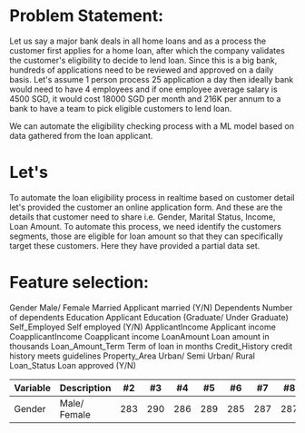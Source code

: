 # Problem Statement:

Let us say a major bank deals in all home loans and as a process the customer first applies for a home loan, after which the company validates the customer's eligibility to decide to lend loan. Since this is a big bank, hundreds of applications need to be reviewed and approved on a daily basis. Let's assume 1 person process 25 application a day then ideally bank would need to have 4 employees and if one employee average salary is 4500 SGD, it would cost 18000 SGD per month and 216K per annum to a bank to have a team to pick eligible customers to lend loan.

We can automate the eligibility checking process with a ML model based on data gathered from the loan applicant.

# Let's 
To automate the loan eligibility process in realtime based on customer detail let's provided the customer an online application form. And these are the details that customer need to share i.e. Gender, Marital Status, Income, Loan Amount. To automate this process, we need identify the customers segments, those are eligible for loan amount so that they can specifically target these customers. Here they have provided a partial data set.

# Feature selection:
	
Gender	Male/ Female
Married	Applicant married (Y/N)
Dependents	Number of dependents
Education	Applicant Education (Graduate/ Under Graduate)
Self_Employed	Self employed (Y/N)
ApplicantIncome	Applicant income
CoapplicantIncome	Coapplicant income
LoanAmount	Loan amount in thousands
Loan_Amount_Term	Term of loan in months
Credit_History	credit history meets guidelines
Property_Area	Urban/ Semi Urban/ Rural
Loan_Status	Loan approved (Y/N)

Variable | Description | #2 | #3 | #4 | #5 | #6 | #7 | #8 | #9 | #10 | #11
--- | --- | --- | --- |--- |--- |--- |--- |--- |--- |--- |---
Gender | Male/ Female | 283 | 290 | 286 | 289 | 285 | 287 | 287 | 272 | 276 | 269

